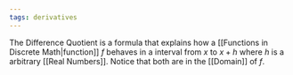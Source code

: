 ```yaml
---
tags: derivatives
---
```

The Difference Quotient is a formula that explains how a [[Functions in Discrete Math|function]] $f$ behaves in a interval from $x$ to $x+h$ where $h$ is a arbitrary [[Real Numbers]]. Notice that both are in the [[Domain]] of $f$.